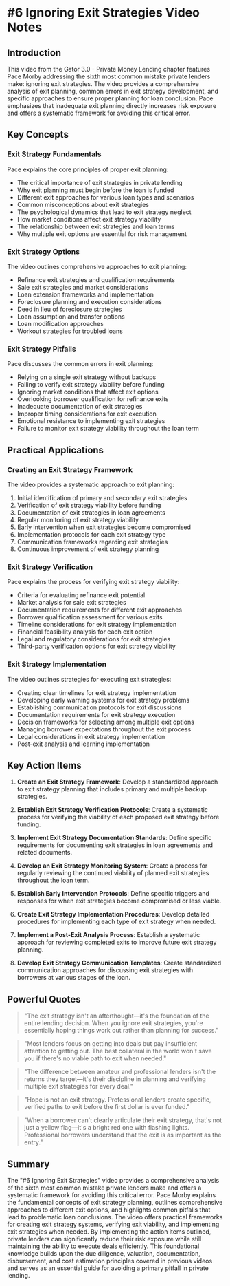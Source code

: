 # #6 Ignoring Exit Strategies Video Notes

## Introduction

This video from the Gator 3.0 - Private Money Lending chapter features Pace Morby addressing the sixth most common mistake private lenders make: ignoring exit strategies. The video provides a comprehensive analysis of exit planning, common errors in exit strategy development, and specific approaches to ensure proper planning for loan conclusion. Pace emphasizes that inadequate exit planning directly increases risk exposure and offers a systematic framework for avoiding this critical error.

## Key Concepts

### Exit Strategy Fundamentals

Pace explains the core principles of proper exit planning:
- The critical importance of exit strategies in private lending
- Why exit planning must begin before the loan is funded
- Different exit approaches for various loan types and scenarios
- Common misconceptions about exit strategies
- The psychological dynamics that lead to exit strategy neglect
- How market conditions affect exit strategy viability
- The relationship between exit strategies and loan terms
- Why multiple exit options are essential for risk management

### Exit Strategy Options

The video outlines comprehensive approaches to exit planning:
- Refinance exit strategies and qualification requirements
- Sale exit strategies and market considerations
- Loan extension frameworks and implementation
- Foreclosure planning and execution considerations
- Deed in lieu of foreclosure strategies
- Loan assumption and transfer options
- Loan modification approaches
- Workout strategies for troubled loans

### Exit Strategy Pitfalls

Pace discusses the common errors in exit planning:
- Relying on a single exit strategy without backups
- Failing to verify exit strategy viability before funding
- Ignoring market conditions that affect exit options
- Overlooking borrower qualification for refinance exits
- Inadequate documentation of exit strategies
- Improper timing considerations for exit execution
- Emotional resistance to implementing exit strategies
- Failure to monitor exit strategy viability throughout the loan term

## Practical Applications

### Creating an Exit Strategy Framework

The video provides a systematic approach to exit planning:
1. Initial identification of primary and secondary exit strategies
2. Verification of exit strategy viability before funding
3. Documentation of exit strategies in loan agreements
4. Regular monitoring of exit strategy viability
5. Early intervention when exit strategies become compromised
6. Implementation protocols for each exit strategy type
7. Communication frameworks regarding exit strategies
8. Continuous improvement of exit strategy planning

### Exit Strategy Verification

Pace explains the process for verifying exit strategy viability:
- Criteria for evaluating refinance exit potential
- Market analysis for sale exit strategies
- Documentation requirements for different exit approaches
- Borrower qualification assessment for various exits
- Timeline considerations for exit strategy implementation
- Financial feasibility analysis for each exit option
- Legal and regulatory considerations for exit strategies
- Third-party verification options for exit strategy viability

### Exit Strategy Implementation

The video outlines strategies for executing exit strategies:
- Creating clear timelines for exit strategy implementation
- Developing early warning systems for exit strategy problems
- Establishing communication protocols for exit discussions
- Documentation requirements for exit strategy execution
- Decision frameworks for selecting among multiple exit options
- Managing borrower expectations throughout the exit process
- Legal considerations in exit strategy implementation
- Post-exit analysis and learning implementation

## Key Action Items

1. **Create an Exit Strategy Framework**: Develop a standardized approach to exit strategy planning that includes primary and multiple backup strategies.

2. **Establish Exit Strategy Verification Protocols**: Create a systematic process for verifying the viability of each proposed exit strategy before funding.

3. **Implement Exit Strategy Documentation Standards**: Define specific requirements for documenting exit strategies in loan agreements and related documents.

4. **Develop an Exit Strategy Monitoring System**: Create a process for regularly reviewing the continued viability of planned exit strategies throughout the loan term.

5. **Establish Early Intervention Protocols**: Define specific triggers and responses for when exit strategies become compromised or less viable.

6. **Create Exit Strategy Implementation Procedures**: Develop detailed procedures for implementing each type of exit strategy when needed.

7. **Implement a Post-Exit Analysis Process**: Establish a systematic approach for reviewing completed exits to improve future exit strategy planning.

8. **Develop Exit Strategy Communication Templates**: Create standardized communication approaches for discussing exit strategies with borrowers at various stages of the loan.

## Powerful Quotes

> "The exit strategy isn't an afterthought—it's the foundation of the entire lending decision. When you ignore exit strategies, you're essentially hoping things work out rather than planning for success."

> "Most lenders focus on getting into deals but pay insufficient attention to getting out. The best collateral in the world won't save you if there's no viable path to exit when needed."

> "The difference between amateur and professional lenders isn't the returns they target—it's their discipline in planning and verifying multiple exit strategies for every deal."

> "Hope is not an exit strategy. Professional lenders create specific, verified paths to exit before the first dollar is ever funded."

> "When a borrower can't clearly articulate their exit strategy, that's not just a yellow flag—it's a bright red one with flashing lights. Professional borrowers understand that the exit is as important as the entry."

## Summary

The "#6 Ignoring Exit Strategies" video provides a comprehensive analysis of the sixth most common mistake private lenders make and offers a systematic framework for avoiding this critical error. Pace Morby explains the fundamental concepts of exit strategy planning, outlines comprehensive approaches to different exit options, and highlights common pitfalls that lead to problematic loan conclusions. The video offers practical frameworks for creating exit strategy systems, verifying exit viability, and implementing exit strategies when needed. By implementing the action items outlined, private lenders can significantly reduce their risk exposure while still maintaining the ability to execute deals efficiently. This foundational knowledge builds upon the due diligence, valuation, documentation, disbursement, and cost estimation principles covered in previous videos and serves as an essential guide for avoiding a primary pitfall in private lending.
